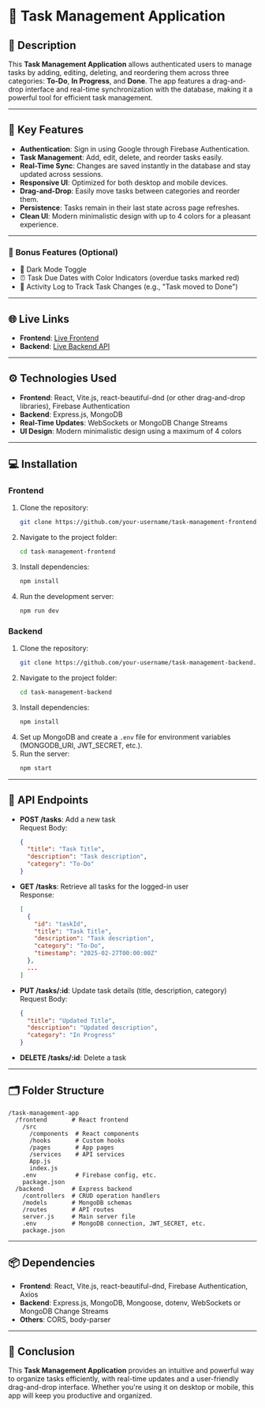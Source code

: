 # 📝 **Task Management Application**

## 📖 **Description**

This **Task Management Application** allows authenticated users to manage tasks by adding, editing, deleting, and reordering them across three categories: **To-Do**, **In Progress**, and **Done**. The app features a drag-and-drop interface and real-time synchronization with the database, making it a powerful tool for efficient task management.

---

## 🔑 **Key Features**

- **Authentication**: Sign in using Google through Firebase Authentication.
- **Task Management**: Add, edit, delete, and reorder tasks easily.
- **Real-Time Sync**: Changes are saved instantly in the database and stay updated across sessions.
- **Responsive UI**: Optimized for both desktop and mobile devices.
- **Drag-and-Drop**: Easily move tasks between categories and reorder them.
- **Persistence**: Tasks remain in their last state across page refreshes.
- **Clean UI**: Modern minimalistic design with up to 4 colors for a pleasant experience.

---

### 🎉 **Bonus Features** (Optional)

- 🌙 Dark Mode Toggle
- ⏰ Task Due Dates with Color Indicators (overdue tasks marked red)
- 📝 Activity Log to Track Task Changes (e.g., "Task moved to Done")

---

## 🌐 **Live Links**

- **Frontend**: [Live Frontend](https://your-live-link.com)
- **Backend**: [Live Backend API](https://your-live-backend.com)

---

## ⚙️ **Technologies Used**

- **Frontend**: React, Vite.js, react-beautiful-dnd (or other drag-and-drop libraries), Firebase Authentication
- **Backend**: Express.js, MongoDB
- **Real-Time Updates**: WebSockets or MongoDB Change Streams
- **UI Design**: Modern minimalistic design using a maximum of 4 colors

---

## 💻 **Installation**

### **Frontend**

1. Clone the repository:
   ```bash
   git clone https://github.com/your-username/task-management-frontend.git
   ```
2. Navigate to the project folder:
   ```bash
   cd task-management-frontend
   ```
3. Install dependencies:
   ```bash
   npm install
   ```
4. Run the development server:
   ```bash
   npm run dev
   ```

### **Backend**

1. Clone the repository:
   ```bash
   git clone https://github.com/your-username/task-management-backend.git
   ```
2. Navigate to the project folder:
   ```bash
   cd task-management-backend
   ```
3. Install dependencies:
   ```bash
   npm install
   ```
4. Set up MongoDB and create a `.env` file for environment variables (MONGODB_URI, JWT_SECRET, etc.).
5. Run the server:
   ```bash
   npm start
   ```

---

## 🔧 **API Endpoints**

- **POST /tasks**: Add a new task  
  Request Body:

  ```json
  {
    "title": "Task Title",
    "description": "Task description",
    "category": "To-Do"
  }
  ```

- **GET /tasks**: Retrieve all tasks for the logged-in user  
  Response:

  ```json
  [
    {
      "id": "taskId",
      "title": "Task Title",
      "description": "Task description",
      "category": "To-Do",
      "timestamp": "2025-02-27T00:00:00Z"
    },
    ...
  ]
  ```

- **PUT /tasks/:id**: Update task details (title, description, category)  
  Request Body:

  ```json
  {
    "title": "Updated Title",
    "description": "Updated description",
    "category": "In Progress"
  }
  ```

- **DELETE /tasks/:id**: Delete a task

---

## 🗂️ **Folder Structure**

```
/task-management-app
  /frontend       # React frontend
    /src
      /components  # React components
      /hooks       # Custom hooks
      /pages       # App pages
      /services    # API services
      App.js
      index.js
    .env           # Firebase config, etc.
    package.json
  /backend        # Express backend
    /controllers  # CRUD operation handlers
    /models       # MongoDB schemas
    /routes       # API routes
    server.js     # Main server file
    .env          # MongoDB connection, JWT_SECRET, etc.
    package.json
```

---

## 📦 **Dependencies**

- **Frontend**: React, Vite.js, react-beautiful-dnd, Firebase Authentication, Axios
- **Backend**: Express.js, MongoDB, Mongoose, dotenv, WebSockets or MongoDB Change Streams
- **Others**: CORS, body-parser

---

## 🚀 **Conclusion**

This **Task Management Application** provides an intuitive and powerful way to organize tasks efficiently, with real-time updates and a user-friendly drag-and-drop interface. Whether you're using it on desktop or mobile, this app will keep you productive and organized.
